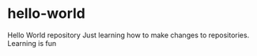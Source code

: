 # hello-world
Hello World repository
Just learning how to make changes to repositories.
Learning is fun
